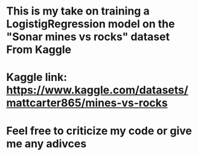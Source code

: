 # This is my take on training a LogistigRegression model on the "Sonar mines vs rocks" dataset From Kaggle
# Kaggle link: https://www.kaggle.com/datasets/mattcarter865/mines-vs-rocks
# Feel free to criticize my code or give me any adivces
